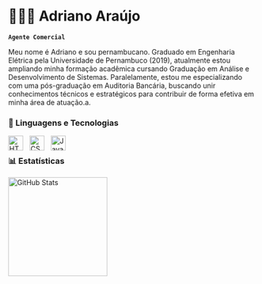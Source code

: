 # 👩🏻‍💻 Adriano Araújo

**`Agente Comercial`**

Meu nome é Adriano e sou pernambucano. Graduado em Engenharia Elétrica pela Universidade de Pernambuco (2019), atualmente estou ampliando minha formação acadêmica cursando Graduação em Análise e Desenvolvimento de Sistemas. Paralelamente, estou me especializando com uma pós-graduação em Auditoria Bancária, buscando unir conhecimentos técnicos e estratégicos para contribuir de forma efetiva em minha área de atuação.a.  

### 🤖 Linguagens e Tecnologias

<img 
    align="left" 
    alt="HTML"
    title="HTML" 
    width="30px" 
    style="padding-right: 10px;" 
    src="https://cdn.jsdelivr.net/gh/devicons/devicon@latest/icons/html5/html5-original.svg" 
/>
<img 
    align="left" 
    alt="CSS" 
    title="CSS"
    width="30px" 
    style="padding-right: 10px;" 
    src="https://cdn.jsdelivr.net/gh/devicons/devicon@latest/icons/css3/css3-original.svg" 
/>
<img 
    align="left" 
    alt="JavaScript" 
    title="JavaScript"
    width="30px" 
    style="padding-right: 10px;" 
    src="https://cdn.jsdelivr.net/gh/devicons/devicon@latest/icons/javascript/javascript-original.svg" 
/>
<br/>

### 📊 Estatísticas

<p>
  <img 
    align="left" 
    alt="GitHub Stats" 
    height="200" 
    style="padding-right: 10px;" 
    src="https://github-readme-stats.vercel.app/api?username=adrianosouzacavalcanti&show_icons=true&theme=tokyonight&include_all_commits=true&locale=pt-br" 


</p>
